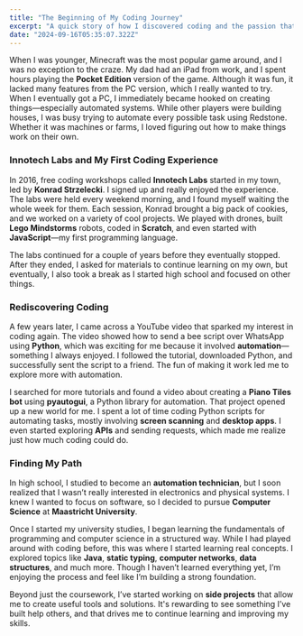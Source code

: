 ```yaml
---
title: "The Beginning of My Coding Journey"
excerpt: "A quick story of how I discovered coding and the passion that drives me today."
date: "2024-09-16T05:35:07.322Z"
---
```


When I was younger, Minecraft was the most popular game around, and I was no exception to the craze. My dad had an iPad from work, and I spent hours playing the **Pocket Edition** version of the game. Although it was fun, it lacked many features from the PC version, which I really wanted to try. When I eventually got a PC, I immediately became hooked on creating things—especially automated systems. While other players were building houses, I was busy trying to automate every possible task using Redstone. Whether it was machines or farms, I loved figuring out how to make things work on their own.

### Innotech Labs and My First Coding Experience

In 2016, free coding workshops called **Innotech Labs** started in my town, led by **Konrad Strzelecki**. I signed up and really enjoyed the experience. The labs were held every weekend morning, and I found myself waiting the whole week for them. Each session, Konrad brought a big pack of cookies, and we worked on a variety of cool projects. We played with drones, built **Lego Mindstorms** robots, coded in **Scratch**, and even started with **JavaScript**—my first programming language.

The labs continued for a couple of years before they eventually stopped. After they ended, I asked for materials to continue learning on my own, but eventually, I also took a break as I started high school and focused on other things.

### Rediscovering Coding

A few years later, I came across a YouTube video that sparked my interest in coding again. The video showed how to send a bee script over WhatsApp using **Python**, which was exciting for me because it involved **automation**—something I always enjoyed. I followed the tutorial, downloaded Python, and successfully sent the script to a friend. The fun of making it work led me to explore more with automation.

I searched for more tutorials and found a video about creating a **Piano Tiles bot** using **pyautogui**, a Python library for automation. That project opened up a new world for me. I spent a lot of time coding Python scripts for automating tasks, mostly involving **screen scanning** and **desktop apps**. I even started exploring **APIs** and sending requests, which made me realize just how much coding could do.

### Finding My Path

In high school, I studied to become an **automation technician**, but I soon realized that I wasn’t really interested in electronics and physical systems. I knew I wanted to focus on software, so I decided to pursue **Computer Science** at **Maastricht University**.

Once I started my university studies, I began learning the fundamentals of programming and computer science in a structured way. While I had played around with coding before, this was where I started learning real concepts. I explored topics like **Java**, **static typing**, **computer networks**, **data structures**, and much more. Though I haven’t learned everything yet, I’m enjoying the process and feel like I’m building a strong foundation.

Beyond just the coursework, I’ve started working on **side projects** that allow me to create useful tools and solutions. It's rewarding to see something I’ve built help others, and that drives me to continue learning and improving my skills.
